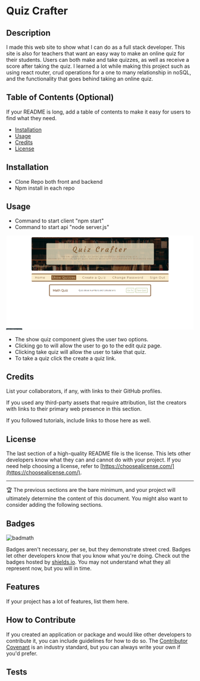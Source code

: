 # Quiz Crafter

## Description

I made this web site to show what I can do as a full stack developer. This site is also for teachers that want an easy way to make an online quiz for their students. Users can both make and take quizzes, as well as receive a score after taking the quiz. I learned a lot while making this project such as using react router, crud operations for a one to many relationship in noSQL, and the functionality that goes behind taking an online quiz.

## Table of Contents (Optional)

If your README is long, add a table of contents to make it easy for users to find what they need.

- [Installation](#installation)
- [Usage](#usage)
- [Credits](#credits)
- [License](#license)

## Installation

- Clone Repo both front and backend
- Npm install in each repo

## Usage

- Command to start client "npm start"
- Command to start api "node server.js"

![quiz crafter site](public/qc-screen.png)

- The show quiz component gives the user two options.
- Clicking go to will allow the user to go to the edit quiz page.
- Clicking take quiz will allow the user to take that quiz.
- To take a quiz click the create a quiz link.

## Credits

List your collaborators, if any, with links to their GitHub profiles.

If you used any third-party assets that require attribution, list the creators with links to their primary web presence in this section.

If you followed tutorials, include links to those here as well.

## License

The last section of a high-quality README file is the license. This lets other developers know what they can and cannot do with your project. If you need help choosing a license, refer to [https://choosealicense.com/](https://choosealicense.com/).

---

🏆 The previous sections are the bare minimum, and your project will ultimately determine the content of this document. You might also want to consider adding the following sections.

## Badges

![badmath](https://img.shields.io/github/languages/top/lernantino/badmath)

Badges aren't necessary, per se, but they demonstrate street cred. Badges let other developers know that you know what you're doing. Check out the badges hosted by [shields.io](https://shields.io/). You may not understand what they all represent now, but you will in time.

## Features

If your project has a lot of features, list them here.

## How to Contribute

If you created an application or package and would like other developers to contribute it, you can include guidelines for how to do so. The [Contributor Covenant](https://www.contributor-covenant.org/) is an industry standard, but you can always write your own if you'd prefer.

## Tests
